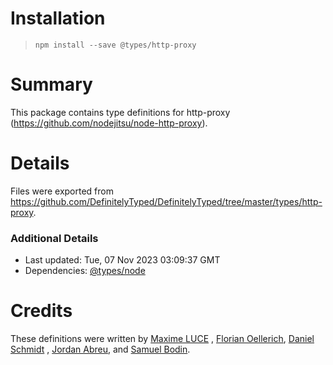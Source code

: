 # Installation

> `npm install --save @types/http-proxy`

# Summary

This package contains type definitions for http-proxy (https://github.com/nodejitsu/node-http-proxy).

# Details

Files were exported from https://github.com/DefinitelyTyped/DefinitelyTyped/tree/master/types/http-proxy.

### Additional Details

* Last updated: Tue, 07 Nov 2023 03:09:37 GMT
* Dependencies: [@types/node](https://npmjs.com/package/@types/node)

# Credits

These definitions were written by [Maxime LUCE](https://github.com/SomaticIT)
, [Florian Oellerich](https://github.com/Raigen), [Daniel Schmidt](https://github.com/DanielMSchmidt)
, [Jordan Abreu](https://github.com/jabreu610), and [Samuel Bodin](https://github.com/bodinsamuel).
